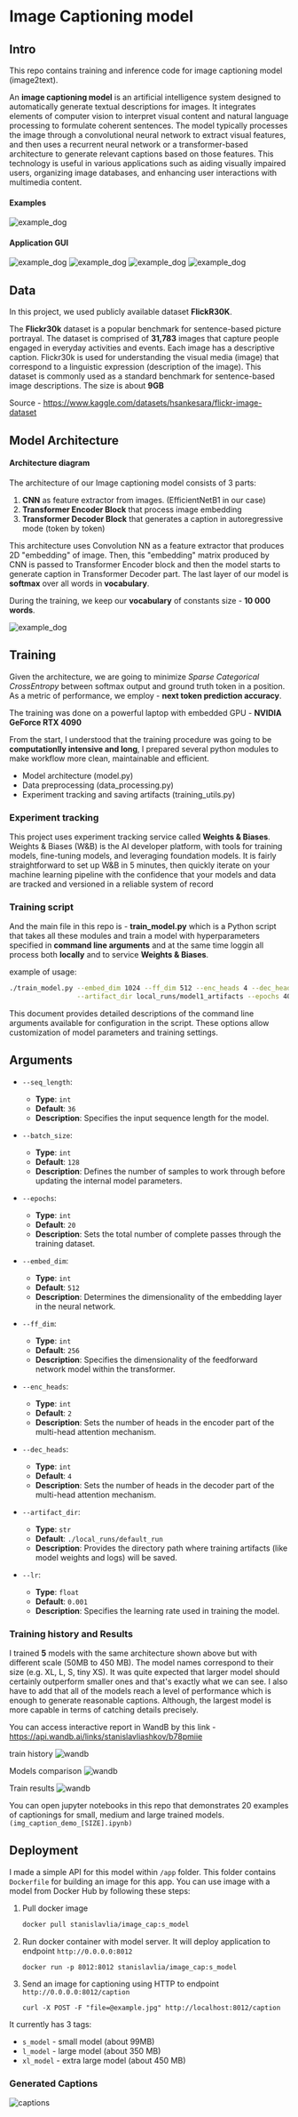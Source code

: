 # Image Captioning model 

## Intro
This repo contains training and inference code for image captioning model (image2text).



An **image captioning model** is an artificial intelligence system designed to automatically generate textual descriptions for images. It integrates elements of computer vision to interpret visual content and natural language processing to formulate coherent sentences. The model typically processes the image through a convolutional neural network to extract visual features, and then uses a recurrent neural network or a transformer-based architecture to generate relevant captions based on those features. This technology is useful in various applications such as aiding visually impaired users, organizing image databases, and enhancing user interactions with multimedia content.
#### Examples
![example_dog](media/caption_examples.png)

#### Application GUI
![example_dog](media/example_dog.png)
![example_dog](media/example_baseball.png)
![example_dog](media/example_london_bus.png)
![example_dog](media/gradio_gui_example.png)

## Data
In this project, we used publicly available dataset **FlickR30K**.

The **Flickr30k** dataset is a popular benchmark for sentence-based picture portrayal. The dataset is comprised of **31,783** images that capture people engaged in everyday activities and events. Each image has a descriptive caption. Flickr30k is used for understanding the visual media (image) that correspond to a linguistic expression (description of the image). This dataset is commonly used as a standard benchmark for sentence-based image descriptions. 
The size is about **9GB**

Source - https://www.kaggle.com/datasets/hsankesara/flickr-image-dataset

## Model Architecture
#### Architecture diagram
The architecture of our Image captioning model consists of 3 parts:
  1) **CNN** as feature extractor from images. (EfficientNetB1 in our case)
  2) **Transformer Encoder Block** that process image embedding
  3) **Transformer Decoder Block** that generates a caption in autoregressive mode (token by token)

This architecture uses Convolution NN as a feature extractor that produces 2D "embedding" of image. Then, this "embedding" matrix produced by CNN is passed to Transformer Encoder block and then the model starts to generate caption in Transformer Decoder part. The last layer of our model is **softmax** over all words in **vocabulary**.

During the training, we keep our **vocabulary** of constants size - **10 000 words**.

![example_dog](media/architecture.png)

## Training
Given the architecture, we are going to minimize *Sparse Categorical CrossEntropy* between softmax output and ground truth token in a position. 
As a metric of performance, we employ - **next token prediction accuracy**.

The training was done on a powerful laptop with embedded GPU - **NVIDIA GeForce RTX 4090**

From the start, I understood that the training procedure was going to be **computationlly intensive and long**, I prepared several python modules to make workflow more clean, maintainable and efficient.
  - Model architecture (model.py)
  - Data preprocessing (data_processing.py)
  - Experiment tracking and saving artifacts (training_utils.py)

### Experiment tracking
This project uses experiment tracking service called **Weights & Biases**. Weights & Biases (W&B) is the AI developer platform, with tools for training models, fine-tuning models, and leveraging foundation models.
It is fairly straightforward to set up W&B in 5 minutes, then quickly iterate on your machine learning pipeline with the confidence that your models and data are tracked and versioned in a reliable system of record


### Training script
And the main file in this repo is - **train_model.py** which is a Python script that takes all these modules and train a model with hyperparameters specified in **command line arguments** and at the same time loggin all process both **locally** and to service **Weights & Biases**.

example of usage:
```bash
./train_model.py --embed_dim 1024 --ff_dim 512 --enc_heads 4 --dec_heads 4\
                 --artifact_dir local_runs/model1_artifacts --epochs 40 --lr 0.001
```

This document provides detailed descriptions of the command line arguments available for configuration in the script. These options allow customization of model parameters and training settings.

## Arguments

- `--seq_length`: 
  - **Type**: `int`
  - **Default**: `36`
  - **Description**: Specifies the input sequence length for the model.

- `--batch_size`: 
  - **Type**: `int`
  - **Default**: `128`
  - **Description**: Defines the number of samples to work through before updating the internal model parameters.

- `--epochs`: 
  - **Type**: `int`
  - **Default**: `20`
  - **Description**: Sets the total number of complete passes through the training dataset.

- `--embed_dim`: 
  - **Type**: `int`
  - **Default**: `512`
  - **Description**: Determines the dimensionality of the embedding layer in the neural network.

- `--ff_dim`: 
  - **Type**: `int`
  - **Default**: `256`
  - **Description**: Specifies the dimensionality of the feedforward network model within the transformer.

- `--enc_heads`: 
  - **Type**: `int`
  - **Default**: `2`
  - **Description**: Sets the number of heads in the encoder part of the multi-head attention mechanism.

- `--dec_heads`: 
  - **Type**: `int`
  - **Default**: `4`
  - **Description**: Sets the number of heads in the decoder part of the multi-head attention mechanism.

- `--artifact_dir`: 
  - **Type**: `str`
  - **Default**: `./local_runs/default_run`
  - **Description**: Provides the directory path where training artifacts (like model weights and logs) will be saved.

- `--lr`: 
  - **Type**: `float`
  - **Default**: `0.001`
  - **Description**: Specifies the learning rate used in training the model.

### Training history and Results
I trained **5** models with the same architecture shown above but with different scale (50MB to 450 MB). The model names correspond to their size (e.g. XL, L, S, tiny XS). It was quite expected that larger model should certainly outperform smaller ones and that's exactly what we can see. I also have to add that all of the models reach a level of performance which is enough to generate reasonable captions. Although, the largest model is more capable in terms of catching details precisely.

You can access interactive report in WandB by this link - https://api.wandb.ai/links/stanislavliashkov/b78pmiie

train history
![wandb](media/wandb_plots.png)

Models comparison
![wandb](media/wandb_barplot.png)

Train results
![wandb](media/wandb_table.png)

You can open jupyter notebooks in this repo that demonstrates 20 examples of captionings for small, medium and large trained models. ``(img_caption_demo_[SIZE].ipynb)``

## Deployment
I made a simple API for this model within ``/app`` folder. This folder contains ``Dockerfile`` for building an image for this app. You can use image with a model from Docker Hub by following these steps:

1) Pull docker image
   ```bash
   docker pull stanislavlia/image_cap:s_model
   ```
2) Run docker container with model server. It will deploy application to endpoint ``http://0.0.0.0:8012``
   ```
   docker run -p 8012:8012 stanislavlia/image_cap:s_model
   ```
3) Send an image for captioning using HTTP to endpoint ``http://0.0.0.0:8012/caption``
   ```
   curl -X POST -F "file=@example.jpg" http://localhost:8012/caption
   ```
It currently has 3 tags:
  - ``s_model``  - small model (about 99MB)
  - ``l_model`` - large model (about 350 MB)
  - ``xl_model`` - extra large model (about 450 MB)

### Generated Captions

![captions](media/generated.png)
